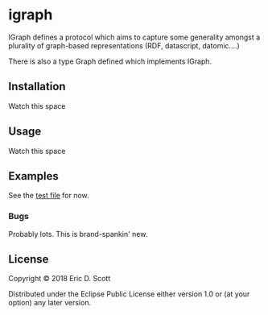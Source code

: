 # igraph

IGraph defines a protocol which aims to capture some generality amongst a 
plurality of graph-based representations (RDF, datascript, datomic....)

There is also a type Graph defined which implements IGraph.


## Installation

Watch this space

## Usage

Watch this space


## Examples

See the [test file](https://github.com/ont-app/igraph/blob/master/test/igraph/graph_test.clj) for now.

### Bugs

Probably lots. This is brand-spankin' new.


## License

Copyright © 2018 Eric D. Scott

Distributed under the Eclipse Public License either version 1.0 or (at
your option) any later version.
